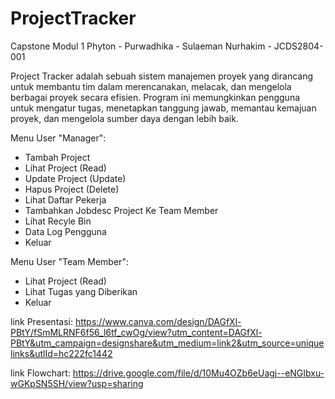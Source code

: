 # ProjectTracker
Capstone Modul 1 Phyton - Purwadhika - Sulaeman Nurhakim - JCDS2804-001

Project Tracker adalah sebuah sistem manajemen proyek yang dirancang untuk membantu tim dalam merencanakan, melacak, dan mengelola berbagai proyek secara efisien. Program ini memungkinkan pengguna untuk mengatur tugas, menetapkan tanggung jawab, memantau kemajuan proyek, dan mengelola sumber daya dengan lebih baik.

Menu User "Manager":
- Tambah Project
- Lihat Project (Read)
- Update Project (Update)
- Hapus Project (Delete)
- Lihat Daftar Pekerja
- Tambahkan Jobdesc Project Ke Team Member
- Lihat Recyle Bin
- Data Log Pengguna
- Keluar
        
Menu User "Team Member":
- Lihat Project (Read)
- Lihat Tugas yang Diberikan
- Keluar

link Presentasi:
https://www.canva.com/design/DAGfXl-PBtY/fSmMLRNF6f56_l6tf_cwOg/view?utm_content=DAGfXl-PBtY&utm_campaign=designshare&utm_medium=link2&utm_source=uniquelinks&utlId=hc222fc1442

link Flowchart:
https://drive.google.com/file/d/10Mu4OZb6eUagj--eNGIbxu-wGKpSN5SH/view?usp=sharing
